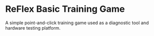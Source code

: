 # ReFlex Basic Training Game
A simple point-and-click training game used as a diagnostic tool and hardware testing platform.
